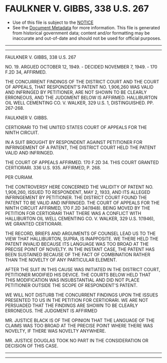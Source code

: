 ---
---

# FAULKNER V. GIBBS, 338 U.S. 267

* Use of this file is subject to the [NOTICE](https://github.com/publicdocs/notice/blob/master/NOTICE)
* See the [Document Metadata](../../../) for more information.
  This file is generated from historical government data; content and/or formatting may be inaccurate and out-of-date and should not be used for official purposes.

----------
----------

FAULKNER V. GIBBS, 338 U.S. 267

NO. 19.  ARGUED OCTOBER 12, 1949.  - DECIDED NOVEMBER 7, 1949.  - 170 F.2D 34, AFFIRMED.

THE CONCURRENT FINDINGS OF THE DISTRICT COURT AND THE COURT OF APPEALS, THAT RESPONDENT'S PATENT NO. 1,906,260 WAS VALID AND INFRINGED BY PETITIONER, ARE NOT SHOWN TO BE CLEARLY ERRONEOUS, AND THE JUDGMENT BELOW IS AFFIRMED.  HALLIBURTON OIL WELL CEMENTING CO. V. WALKER, 329 U.S. 1, DISTINGUISHED.  PP. 267-268.

FAULKNER V. GIBBS.

CERTIORARI TO THE UNITED STATES COURT OF APPEALS FOR THE NINTH CIRCUIT.

IN A SUIT BROUGHT BY RESPONDENT AGAINST PETITIONER FOR INFRINGEMENT OF A PATENT, THE DISTRICT COURT HELD THE PATENT VALID AND INFRINGED.

THE COURT OF APPEALS AFFIRMED.  170 F.2D 34.  THIS COURT GRANTED CERTIORARI.  336 U.S. 935.  AFFIRMED, P. 268.

PER CURIAM.

THE CONTROVERSY HERE CONCERNED THE VALIDITY OF PATENT NO. 1,906,260, ISSUED TO RESPONDENT, MAY 2, 1933, AND ITS ALLEGED INFRINGEMENT BY PETITIONER.  THE DISTRICT COURT FOUND THE PATENT TO BE VALID AND INFRINGED.  THE COURT OF APPEALS FOR THE NINTH CIRCUIT AFFIRMED, 170 F.2D 34(1948).  BEING MOVED BY THE PETITION FOR CERTIORARI THAT THERE WAS A CONFLICT WITH HALLIBURTON OIL WELL CEMENTING CO. V. WALKER, 329 U.S. 1(1946), WE GRANTED CERTIORARI.

THE RECORD, BRIEFS AND ARGUMENTS OF COUNSEL LEAD US TO THE VIEW THAT HALLIBURTON, SUPRA, IS INAPPOSITE.  WE THERE HELD THE PATENT INVALID BECAUSE ITS LANGUAGE WAS TOO BROAD AT THE PRECISE POINT OF NOVELTY.  IN THE INSTANT CASE, THE PATENT HAS BEEN SUSTAINED BECAUSE OF THE FACT OF COMBINATION RATHER THAN THE NOVELTY OF ANY PARTICULAR ELEMENT.

AFTER THE SUIT IN THIS CAUSE WAS INITIATED IN THE DISTRICT COURT, PETITIONER MODIFIED HIS DEVICE.  THE COURTS BELOW HELD THAT THIS MODIFICATION WAS INSUBSTANTIAL AND DID NOT PLACE PETITIONER OUTSIDE THE SCOPE OF RESPONDENT'S PATENT.

WE WILL NOT DISTURB THE CONCURRENT FINDINGS UPON THE ISSUES PRESENTED TO US IN THE PETITION FOR CERTIORARI.  WE ARE NOT PERSUADED THAT THE FINDINGS ARE SHOWN TO BE CLEARLY ERRONEOUS.  THE JUDGMENT IS AFFIRMED

MR. JUSTICE BLACK IS OF THE OPINION THAT THE LANGUAGE OF THE CLAIMS WAS TOO BROAD AT THE PRECISE POINT WHERE THERE WAS NOVELTY, IF THERE WAS NOVELTY ANYWHERE.

MR. JUSTICE DOUGLAS TOOK NO PART IN THE CONSIDERATION OR DECISION OF THIS CASE.


----------
----------

